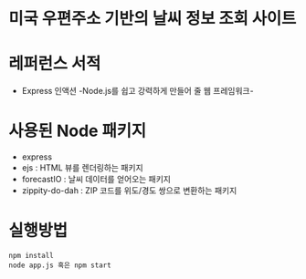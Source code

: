 미국 우편주소 기반의 날씨 정보 조회 사이트
=======================================

# 레퍼런스 서적
- Express 인액션 -Node.js를 쉽고 강력하게 만들어 줄 웹 프레임워크-

# 사용된 Node 패키지
- express
- ejs : HTML 뷰를 렌더링하는 패키지
- forecastIO : 날씨 데이터를 얻어오는 패키지
- zippity-do-dah : ZIP 코드를 위도/경도 쌍으로 변환하는 패키지

# 실행방법
```
npm install
node app.js 혹은 npm start
```
